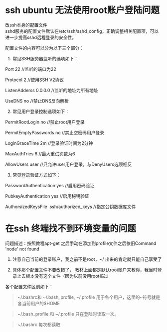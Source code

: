 # ssh ubuntu 无法使用root账户登陆问题
改ssh本身的配置文件  
sshd服务的配置文件默认在/etc/ssh/sshd_config，正确调整相关配置项，可以进一步提高sshd远程登录的安全性。

配置文件的内容可以分为以下三个部分：

1. 常见SSH服务器监听的选项如下：

Port 22 //监听的端口为22

Protocol 2 //使用SSH V2协议

ListenAdderss 0.0.0.0 //监听的地址为所有地址

UseDNS no //禁止DNS反向解析

2. 常见用户登录控制选项如下：

PermitRootLogin no //禁止root用户登录

PermitEmptyPasswords no //禁止空密码用户登录

LoginGraceTime 2m //登录验证时间为2分钟

MaxAuthTries 6 //最大重试次数为6

AllowUsers user //只允许user用户登录，与DenyUsers选项相反

3. 常见登录验证方式如下：

PasswordAuthentication yes //启用密码验证

PubkeyAuthentication yes //启用秘钥验证

AuthorsizedKeysFile .ssh/authorized_keys //指定公钥数据库文件

# 在ssh 终端找不到环境变量的问题
问题描述：按照教程apt-get 之后手动在添加到profile文件之后依旧Command 'node' not found

1. 注意自己当前的登录账户，我之前不是root，~/ 出来的肯定就只能自己享受了

2. 具体那个配置文件不要改错了， 教材上面都是默认root账户来教你，我当时登录上去根本没有这个文件（因为以前没用root搞过  

各个配置文件区别如下：

> ~/.bashrc和 ~/.bash_profile, ~/.profile 用于各个用户，这里的~符号就是各当前用户的$HOME

> ~/.bash_profile 和 ~/.profile 只在登陆时读取一次。

> ~/.bashrc 每次都读取

